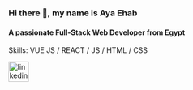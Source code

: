### Hi there 👋, my name is Aya Ehab
#### A passionate Full-Stack Web Developer from Egypt

Skills: VUE JS / REACT / JS / HTML / CSS



[<img src='https://cdn.jsdelivr.net/npm/simple-icons@3.0.1/icons/linkedin.svg' alt='linkedin' height='40'>](https://www.linkedin.com/in/ayaehab/)  


